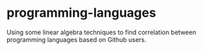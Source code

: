 # programming-languages
Using some linear algebra techniques to find correlation between programming languages based on Github users.
